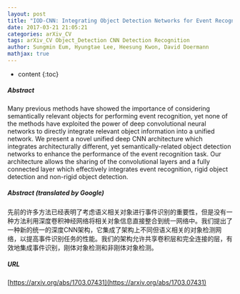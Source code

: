 ```yaml
---
layout: post
title: "IOD-CNN: Integrating Object Detection Networks for Event Recognition"
date: 2017-03-21 21:05:21
categories: arXiv_CV
tags: arXiv_CV Object_Detection CNN Detection Recognition
author: Sungmin Eum, Hyungtae Lee, Heesung Kwon, David Doermann
mathjax: true
---
```


* content
{:toc}

##### Abstract
Many previous methods have showed the importance of considering semantically relevant objects for performing event recognition, yet none of the methods have exploited the power of deep convolutional neural networks to directly integrate relevant object information into a unified network. We present a novel unified deep CNN architecture which integrates architecturally different, yet semantically-related object detection networks to enhance the performance of the event recognition task. Our architecture allows the sharing of the convolutional layers and a fully connected layer which effectively integrates event recognition, rigid object detection and non-rigid object detection.

##### Abstract (translated by Google)
先前的许多方法已经表明了考虑语义相关对象进行事件识别的重要性，但是没有一种方法利用深度卷积神经网络将相关对象信息直接整合到统一网络中。我们提出了一种新的统一的深度CNN架构，它集成了架构上不同但语义相关的对象检测网络，以提高事件识别任务的性能。我们的架构允许共享卷积层和完全连接的层，有效地集成事件识别，刚体对象检测和非刚体对象检测。

##### URL
[https://arxiv.org/abs/1703.07431](https://arxiv.org/abs/1703.07431)

